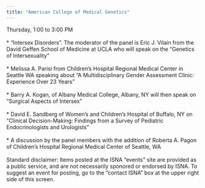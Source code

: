 ```yaml
---
title: "American College of Medical Genetics"
---
```


Thursday, 1:00 to 3:00 PM<br><br>* &#8220;Intersex Disorders&#8221;. The moderator of the panel is Eric J. Vilain from the David Geffen School of Medicine at <span class="caps">UCLA</span> who will speak on the &#8220;Genetics of Intersexuality&#8221;<br><br>\* Melissa A. Parisi from Children&#8217;s Hospital Regional Medical Center in Seattle WA speaking about &#8220;A Multidisciplinary Gender Assessment Clinic: Experience Over 23 Years&#8221;<br><br>\* Barry A. Kogan, of Albany Medical College, Albany, NY will then speak on &#8220;Surgical Aspects of Intersex&#8221;<br><br>\* David E. Sandberg of Women&#8217;s and Children&#8217;s Hospital of Buffalo, NY on &#8220;Clinical Decision-Making: Findings from a Survey of Pediatric Endocrinologists and Urologists&#8221;<br><br>\* A discussion by the panel members with the addition of Roberta A. Pagon of Children&#8217;s Hospital Regional Medical Center of Seattle, WA<br><br>Standard disclaimer: Items posted at the <span class="caps">ISNA</span> &#8220;events&#8221; site are provided as a public service, and are not necessarily sponored or endorsed by <span class="caps">ISNA</span>. To suggest an event for posting, go to the &#8220;contact <span class="caps">ISNA</span>&#8221; box at the upper right side of this screen.<br>